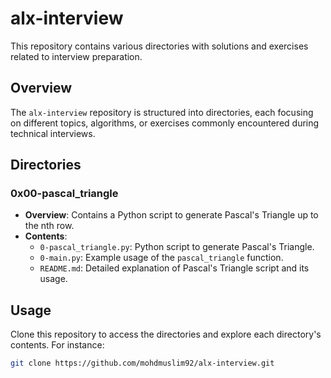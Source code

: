 # alx-interview
This repository contains various directories with solutions and exercises related to interview preparation.

## Overview

The `alx-interview` repository is structured into directories, each focusing on different topics, algorithms, or exercises commonly encountered during technical interviews.

## Directories

### 0x00-pascal_triangle

- **Overview**: Contains a Python script to generate Pascal's Triangle up to the nth row.
- **Contents**:
  - `0-pascal_triangle.py`: Python script to generate Pascal's Triangle.
  - `0-main.py`: Example usage of the `pascal_triangle` function.
  - `README.md`: Detailed explanation of Pascal's Triangle script and its usage.


## Usage

Clone this repository to access the directories and explore each directory's contents. For instance:

```bash
git clone https://github.com/mohdmuslim92/alx-interview.git
